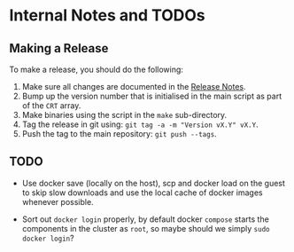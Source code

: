 # Internal Notes and TODOs

## Making a Release

To make a release, you should do the following:

1. Make sure all changes are documented in the [Release Notes](RELEASENOTES.md).
2. Bump up the version number that is initialised in the main script as part of
   the `CRT` array.
3. Make binaries using the script in the `make` sub-directory.
4. Tag the release in git using: `git tag -a -m "Version vX.Y" vX.Y`.
5. Push the tag to the main repository: `git push --tags`.

## TODO

* Use docker save (locally on the host), scp and docker load on the
  guest to skip slow downloads and use the local cache of docker
  images whenever possible.

* Sort out `docker login` properly, by default docker `compose` starts the
  components in the cluster as `root`, so maybe should we simply `sudo docker
  login`?
